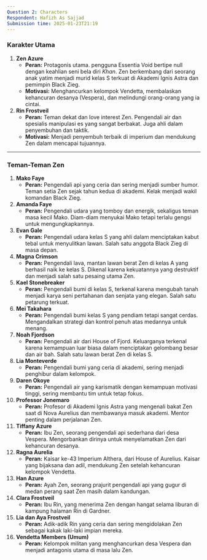 ```yaml
---
Question 2: Characters
Respondent: Hafizh As Sajjad
Submission time: 2025-01-23T21:19
---
```

### **Karakter Utama**

1. **Zen Azure**
    - **Peran:** Protagonis utama. pengguna Essentia Void bertipe null dengan keahlian seni bela diri _Khan_. Zen berkembang dari seorang anak yatim menjadi murid kelas S terkuat di Akademi Ignis Astra dan pemimpin Black Zieg.
    - **Motivasi:** Menghancurkan kelompok Vendetta, membalaskan kehancuran desanya (Vespera), dan melindungi orang-orang yang ia cintai.
2. **Rin Frostveil**
    - **Peran:** Teman dekat dan love interest Zen. Pengendali air dan spesialis manipulasi es yang sangat berbakat. Juga ahli dalam penyembuhan dan taktik.
    - **Motivasi:** Menjadi penyembuh terbaik di imperium dan mendukung Zen dalam mencapai tujuannya.

---

### **Teman-Teman Zen**

1. **Mako Faye**
    - **Peran:** Pengendali api yang ceria dan sering menjadi sumber humor. Teman setia Zen sejak tahun kedua di akademi. Kelak menjadi wakil komandan Black Zieg.
2. **Amanda Faye**
    - **Peran:** Pengendali udara yang tomboy dan energik, sekaligus teman masa kecil Mako. Diam-diam menyukai Mako tetapi terlalu gengsi untuk mengungkapkannya.
3. **Evan Gale**
    - **Peran:** Pengendali udara kelas S yang ahli dalam menciptakan kabut tebal untuk menyulitkan lawan. Salah satu anggota Black Zieg di masa depan.
4. **Magna Crimson**
    - **Peran:** Pengendali lava, mantan lawan berat Zen di kelas A yang berhasil naik ke kelas S. Dikenal karena kekuatannya yang destruktif dan menjadi salah satu pesaing utama Zen.
5. **Kael Stonebreaker**
    - **Peran:** Pengendali bumi di kelas S, terkenal karena mengubah tanah menjadi karya seni pertahanan dan senjata yang elegan. Salah satu petarung terkuat.
6. **Mei Takahara**
    - **Peran:** Pengendali bumi kelas S yang pendiam tetapi sangat cerdas. Mengandalkan strategi dan kontrol penuh atas medannya untuk menang.
7. **Noah Fjordson**
    - **Peran:** Pengendali air dari House of Fjord. Keluarganya terkenal karena kemampuan luar biasa dalam menciptakan gelombang besar dan air bah. Salah satu lawan berat Zen di kelas S.
8. **Lia Monteverde**
    - **Peran:** Pengendali bumi yang ceria di akademi, sering menjadi penghibur dalam kelompok.
9. **Daren Okoye**
    - **Peran:** Pengendali air yang karismatik dengan kemampuan motivasi tinggi, sering membantu tim untuk tetap fokus.
10. **Professor Jonemaro**
    - **Peran:** Profesor di Akademi Ignis Astra yang mengenali bakat Zen saat di Nova Aurelius dan membawanya masuk akademi. Mentor penting dalam perjalanan Zen.
11. **Tiffany Azure**
    - **Peran:** Ibu Zen, seorang pengendali api sederhana dari desa Vespera. Mengorbankan dirinya untuk menyelamatkan Zen dari kehancuran desanya.
12. **Ragna Aurelia**
    - **Peran:** Kaisar ke-43 Imperium Althera, dari House of Aurelius. Kaisar yang bijaksana dan adil, mendukung Zen setelah kehancuran kelompok Vendetta.
13. **Han Azure**
    - **Peran:** Ayah Zen, seorang prajurit pengendali api yang gugur di medan perang saat Zen masih dalam kandungan.
14. **Clara Frostveil**
    - **Peran:** Ibu Rin, yang menerima Zen dengan hangat selama liburan di kampung halaman Rin di Gardner.
15. **Lia dan Aya Frostveil**
    - **Peran:** Adik-adik Rin yang ceria dan sering mengidolakan Zen sebagai kakak laki-laki impian mereka.
16. **Vendetta Members (Umum)**
    - **Peran:** Kelompok militan yang menghancurkan desa Vespera dan menjadi antagonis utama di masa lalu Zen.